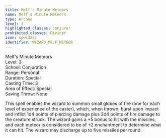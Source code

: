 ```yaml
---
title: Melf's Minute Meteors
name: Melf's Minute Meteors
type: Arcane
level: 3
highlighted_classes: Conjurer
prohibited_classes: Diviner
icon: spwi325c
identifier: WIZARD_MELF_METEOR
---
```

Melf's Minute Meteors  
Level: 3  
School: Conjuration  
Range: Personal  
Duration: Special  
Casting Time: 3  
Area of Effect: Special  
Saving Throw: None  
  
This spell enables the wizard to summon small globes of fire (one for each level of experience of the caster), which, when thrown, burst upon impact and inflict 1d4 points of piercing damage plus 2d4 points of fire damage to the creature struck. The wizard gains a +5 bonus to hit with the missiles, and each meteor is considered to be of +2 enchantment to determine what it can hit. The wizard may discharge up to five missiles per round.  
